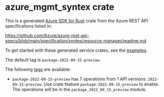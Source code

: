 # azure_mgmt_syntex crate

This is a generated [Azure SDK for Rust](https://github.com/Azure/azure-sdk-for-rust) crate from the Azure REST API specifications listed in:

https://github.com/Azure/azure-rest-api-specs/blob/main/specification/syntex/resource-manager/readme.md

To get started with these generated service crates, see the [examples](https://github.com/Azure/azure-sdk-for-rust/blob/main/services/README.md#examples).

The default tag is `package-2022-09-15-preview`.

The following [tags](https://github.com/Azure/azure-sdk-for-rust/blob/main/services/tags.md) are available:

- `package-2022-09-15-preview` has 7 operations from 1 API versions: `2022-09-15-preview`. Use crate feature `package-2022-09-15-preview` to enable. The operations will be in the `package_2022_09_15_preview` module.